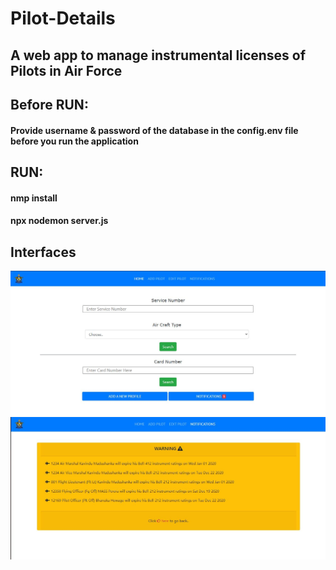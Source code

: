 # Pilot-Details

## A web app to manage instrumental licenses of Pilots in Air Force

## Before RUN:
#### Provide username & password of the database in the config.env file before you run the application

## RUN:
#### nmp install
#### npx nodemon server.js

## Interfaces
<img src ="https://github.com/kavindumadushanka972/Pilot-Track/blob/main/1620018453714.jpg">
<img src ="https://github.com/kavindumadushanka972/Pilot-Track/blob/main/1620018453852.jpg">
